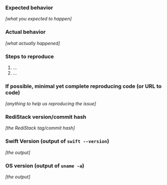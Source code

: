 ### Expected behavior
_[what you expected to happen]_

### Actual behavior
_[what actually happened]_

### Steps to reproduce

1. ...
2. ...

### If possible, minimal yet complete reproducing code (or URL to code)

_[anything to help us reproducing the issue]_

### RediStack version/commit hash
_[the RediStack tag/commit hash]_

### Swift Version (output of `swift --version`)
_[the output]_

### OS version (output of `uname -a`)
_[the output]_

